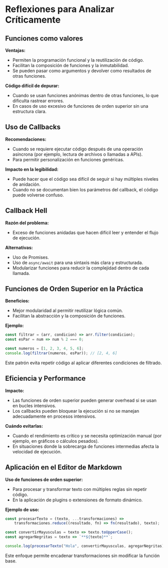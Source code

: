 # Reflexiones para Analizar Críticamente

## Funciones como valores
**Ventajas:**
- Permiten la programación funcional y la reutilización de código.
- Facilitan la composición de funciones y la inmutabilidad.
- Se pueden pasar como argumentos y devolver como resultados de otras funciones.

**Código difícil de depurar:**
- Cuando se usan funciones anónimas dentro de otras funciones, lo que dificulta rastrear errores.
- En casos de uso excesivo de funciones de orden superior sin una estructura clara.

## Uso de Callbacks
**Recomendaciones:**
- Cuando se requiere ejecutar código después de una operación asíncrona (por ejemplo, lectura de archivos o llamadas a APIs).
- Para permitir personalización en funciones genéricas.

**Impacto en la legibilidad:**
- Puede hacer que el código sea difícil de seguir si hay múltiples niveles de anidación.
- Cuando no se documentan bien los parámetros del callback, el código puede volverse confuso.

## Callback Hell
**Razón del problema:**
- Exceso de funciones anidadas que hacen difícil leer y entender el flujo de ejecución.

**Alternativas:**
- Uso de Promises.
- Uso de `async/await` para una sintaxis más clara y estructurada.
- Modularizar funciones para reducir la complejidad dentro de cada llamada.

## Funciones de Orden Superior en la Práctica
**Beneficios:**
- Mejor modularidad al permitir reutilizar lógica común.
- Facilitan la abstracción y la composición de funciones.

**Ejemplo:**
```js
const filtrar = (arr, condicion) => arr.filter(condicion);
const esPar = num => num % 2 === 0;

const numeros = [1, 2, 3, 4, 5, 6];
console.log(filtrar(numeros, esPar)); // [2, 4, 6]
```
Este patrón evita repetir código al aplicar diferentes condiciones de filtrado.

## Eficiencia y Performance
**Impacto:**
- Las funciones de orden superior pueden generar overhead si se usan en bucles intensivos.
- Los callbacks pueden bloquear la ejecución si no se manejan adecuadamente en procesos intensivos.

**Cuándo evitarlas:**
- Cuando el rendimiento es crítico y se necesita optimización manual (por ejemplo, en gráficos o cálculos pesados).
- En situaciones donde la sobrecarga de funciones intermedias afecta la velocidad de ejecución.

## Aplicación en el Editor de Markdown
**Uso de funciones de orden superior:**
- Para procesar y transformar texto con múltiples reglas sin repetir código.
- En la aplicación de plugins o extensiones de formato dinámico.

**Ejemplo de uso:**
```js
const procesarTexto = (texto, ...transformaciones) =>
    transformaciones.reduce((resultado, fn) => fn(resultado), texto);

const convertirMayusculas = texto => texto.toUpperCase();
const agregarNegritas = texto => `**${texto}**`;

console.log(procesarTexto("Hola", convertirMayusculas, agregarNegritas)); // **HOLA**
```
Este enfoque permite encadenar transformaciones sin modificar la función base.


